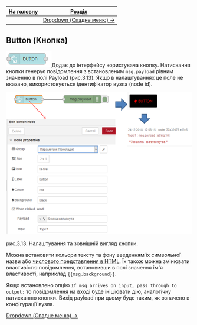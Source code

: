 | [На головну](../) | [Розділ](README.md)                      |
| ----------------- | ---------------------------------------- |
|                   | [Dropdown (Спадне меню) ->](Dropdown.md) |

## Button (Кнопка)

![img](media/button.png)Додає до інтерфейсу користувача кнопку. Натискання кнопки генерує повідомлення з встановленим `msg.payload` рівним значенню в полі Payload (рис.3.13). Якщо в налаштуваннях це поле не вказано, використовується ідентифікатор вузла (node id). 

![img](media/3_13.png)

рис.3.13. Налаштування та зовнішній вигляд кнопки.

Можна встановити кольори тексту та фону введенням їх символьної назви або [числового представлення в HTML](https://htmlcolorcodes.com/). Їх також можна змінювати властивістю повідомлення, встановивши в полі значення ім'я властивості, наприклад `{{msg.background}}`. 

Якщо встановлено опцію `If msg arrives on input, pass through to output:` то повідомлення на вході буде ініціювати дію, аналогічну натисканню кнопки. Вихід payload при цьому буде таким, як означено в конфігурації вузла.

[Dropdown (Спадне меню) ->](Dropdown.md)